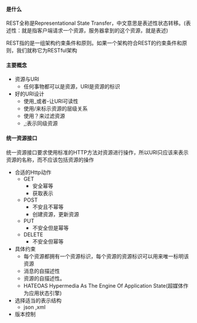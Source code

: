
#### 是什么
REST全称是Representational State Transfer，中文意思是表述性状态转移。(表述性：就是指客户端请求一个资源，服务器拿到的这个资源，就是表述)

REST指的是一组架构约束条件和原则。如果一个架构符合REST的约束条件和原则，我们就称它为RESTful架构
#### 主要概念
- 资源与URI
  - 任何事物都可以是资源，URI是资源的标识
- 好的URI设计
  - 使用_或者-让URI可读性
  - 使用/来标示资源的层级关系
  - 使用？来过滤资源
  - ,;表示同级资源
 #### 统一资源接口
统一资源接口要求使用标准的HTTP方法对资源进行操作，所以URI只应该来表示资源的名称，而不应该包括资源的操作
- 合适的Http动作
  - GET
    - 安全幂等
    -  获取表示
  - POST
     - 不安且不幂等
     - 创建资源，更新资源
  - PUT
    - 不安全但是幂等
  - DELETE
    - 不安全但幂等
- 具体约束
  - 每个资源都拥有一个资源标识，每个资源的资源标识可以用来唯一标明该资源
  - 消息的自描述性
  - 资源的自描述性。
  - HATEOAS Hypermedia As The Engine Of Application State(超媒体作为应用状态引擎)
- 选择适当的表示结构
  - json ,xml
- 版本控制
